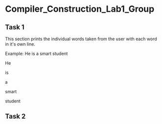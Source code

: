 # Compiler_Construction_Lab1_Group

## Task 1

This section prints the individual words taken from the user with each word in it's own line.

Example:
He is a smart student

He

is

a

smart

student

## Task 2


 
